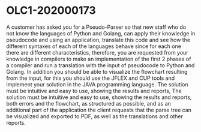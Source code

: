 # OLC1-202000173
A customer has asked you for a Pseudo-Parser so that new staff who do not know the languages of Python and Golang, can apply their knowledge in pseudocode and using an application, translate this code and see how the different syntaxes of each of the languages behave since for each one there are different characteristics, therefore, you are requested from your knowledge in compilers to make an implementation of the first 2 phases of a compiler and run a translation with the input of pseudocode to Python and Golang. In addition you should be able to visualize the flowchart resulting from the input, for this you should use the JFLEX and CUP tools and implement your solution in the JAVA programming language.  The solution must be intuitive and easy to use, showing the results and reports, The solution must be intuitive and easy to use, showing the results and reports, both errors and the flowchart, as structured as possible, and as an additional part of the application the client requests that the parse tree can be visualized and exported to PDF, as well as the translations and other reports. 
